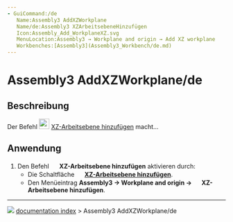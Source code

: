 ```yaml
---
- GuiCommand:/de
   Name:Assembly3 AddXZWorkplane
   Name/de:Assembly3 XZArbeitsebeneHinzufügen
   Icon:Assembly_Add_WorkplaneXZ.svg‎‎
   MenuLocation:Assembly3 → Workplane and origin → Add XZ workplane
   Workbenches:[Assembly3](Assembly3_Workbench/de.md)
---
```


# Assembly3 AddXZWorkplane/de

## Beschreibung

Der Befehl <img alt="" src=images/Assembly_Add_WorkplaneXZ.svg  style="width:24px;"> [XZ-Arbeitsebene hinzufügen](Assembly3_AddXZWorkplane/de.md) macht\...

## Anwendung

1.  Den Befehl <img alt="" src=images/Assembly_Add_WorkplaneXZ.svg  style="width:16px;"> **XZ-Arbeitsebene hinzufügen** aktivieren durch:
    -   Die Schaltfläche **<img src="images/Assembly_Add_WorkplaneXZ.svg_" width=16px> [XZ-Arbeitsebene hinzufügen](Assembly3_AddXZWorkplane/de.md)**.
    -   Den Menüeintrag **Assembly3 → Workplane and origin → <img src="images/Assembly_Add_WorkplaneXZ.svg_" width=16px> XZ-Arbeitsebene hinzufügen**.



---
![](images/Right_arrow.png) [documentation index](../README.md) > Assembly3 AddXZWorkplane/de
